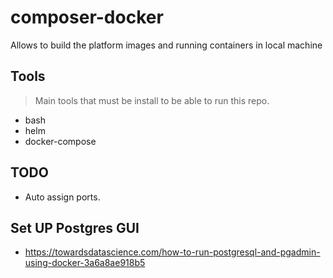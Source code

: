 # composer-docker
Allows to build the platform images and running containers in local machine

## Tools
> Main tools that must be install to be able to run this repo.

- bash
- helm
- docker-compose

## TODO

- Auto assign ports.

## Set UP Postgres GUI

- https://towardsdatascience.com/how-to-run-postgresql-and-pgadmin-using-docker-3a6a8ae918b5